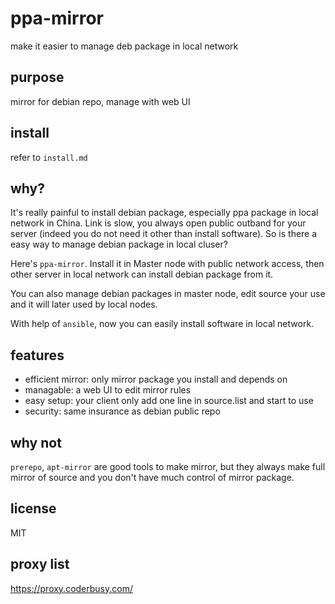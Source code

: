 # ppa-mirror

make it easier to manage deb package in local network

## purpose
mirror for debian repo, manage with web UI

## install
refer to `install.md`

## why?

It's really painful to install debian package, especially ppa package in local network in China. Link is slow, you always open public outband for your server (indeed you do not need it other than install software). So is there a easy way to manage debian package in local cluser?

Here's `ppa-mirror`. Install it in Master node with public network access, then other server in local network can install debian package from it.

You can also manage debian packages in master node, edit source your use and it will later used by local nodes.

With help of `ansible`, now you can easily install software in local network.


## features

* efficient mirror: only mirror package you install and depends on
* managable: a web UI to edit mirror rules
* easy setup: your client only add one line in source.list and start to use
* security: same insurance as debian public repo

## why not

`prerepo`, `apt-mirror` are good tools to make mirror, but they always make full mirror of source and you don't have much control of mirror package.

## license

MIT

## proxy list

https://proxy.coderbusy.com/